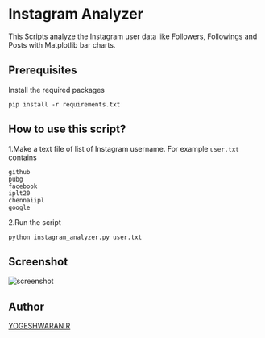 # Instagram Analyzer

This Scripts analyze the Instagram user data like Followers, Followings and Posts with Matplotlib
bar charts.

## Prerequisites

Install the required packages

`pip install -r requirements.txt`

## How to use this script?

1.Make a text file of list of Instagram username. For example
   `user.txt` contains

```
github
pubg
facebook
iplt20
chennaiipl
google
```

2.Run the script

```python instagram_analyzer.py user.txt```

## Screenshot
![screenshot](sample.png)
## Author

[YOGESHWARAN R]("https://github.com/yogeshwaran01/)
